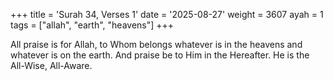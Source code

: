 +++
title = 'Surah 34, Verses 1'
date = '2025-08-27'
weight = 3607
ayah = 1
tags = ["allah", "earth", "heavens"]
+++

All praise is for Allah, to Whom belongs whatever is in the heavens and whatever is on the earth. And praise be to Him in the Hereafter. He is the All-Wise, All-Aware.